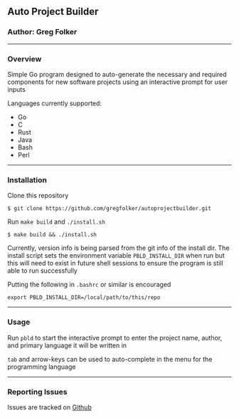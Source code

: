 ## Auto Project Builder
### Author: Greg Folker

-----------------
### Overview

Simple Go program designed to auto-generate the necessary and required components for new software projects
using an interactive prompt for user inputs

Languages currently supported:
   - Go
   - C
   - Rust
   - Java
   - Bash
   - Perl

-----------------
### Installation

Clone this repository

`
$ git clone https://github.com/gregfolker/autoprojectbuilder.git
`

Run `make build` and `./install.sh`

`
$ make build && ./install.sh
`

Currently, version info is being parsed from the git info of the install dir. The install script
sets the environment variable `PBLD_INSTALL_DIR` when run but this will need to exist in future
shell sessions to ensure the program is still able to run successfully

Putting the following in `.bashrc` or similar is encouraged

`
export PBLD_INSTALL_DIR=/local/path/to/this/repo
`

-----------------
### Usage

Run `pbld` to start the interactive prompt to enter the project name, author, and primary language it will be written in


`tab` and arrow-keys can be used to auto-complete in the menu for the programming language

-----------------
### Reporting Issues

Issues are tracked on [Github](https://github.com/gregfolker/autoprojectbuilder/issues)
